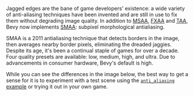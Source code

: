 <!-- Implement subpixel morphological antialiasing, or SMAA. -->
<!-- https://github.com/bevyengine/bevy/pull/13423 -->

Jagged edges are the bane of game developers' existence: a wide variety of anti-aliasing techniques have been invented and are still in use to fix them without degrading image quality.
In addition to [MSAA](https://en.wikipedia.org/wiki/Multisample_anti-aliasing), [FXAA](https://en.wikipedia.org/wiki/Fast_approximate_anti-aliasing) and [TAA](https://en.wikipedia.org/wiki/Temporal_anti-aliasing), Bevy now implements [SMAA](https://en.wikipedia.org/wiki/Morphological_antialiasing): subpixel morphological antialiasing.

SMAA is a 2011 antialiasing technique that detects borders in the image, then averages nearby border pixels, eliminating the dreaded jaggies.
Despite its age, it's been a continual staple of games for over a decade. Four quality presets are available: low, medium, high, and ultra. Due to advancements in consumer hardware, Bevy's default is high.

While you can see the differences in the image below, the best way to get a sense for it is to experiment with a test scene using the [`anti_aliasing` example](https://github.com/bevyengine/bevy/blob/main/examples/3d/anti_aliasing.rs) or trying it out in your own game.
